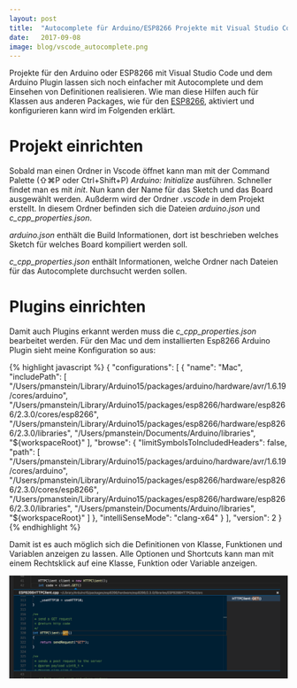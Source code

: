 ```yaml
---
layout: post
title:  "Autocomplete für Arduino/ESP8266 Projekte mit Visual Studio Code"
date:   2017-09-08
image: blog/vscode_autocomplete.png
---
```


Projekte für den Arduino oder ESP8266 mit Visual Studio Code und dem Arduino Plugin lassen sich noch einfacher mit Autocomplete und dem Einsehen von Definitionen realisieren.
Wie man diese Hilfen auch für Klassen aus anderen Packages, wie für den [ESP8266](/blog/vs-code-esp8266-hello-world/), aktiviert und konfigurieren kann wird im Folgenden erklärt.

# Projekt einrichten

Sobald man einen Ordner in Vscode öffnet kann man mit der Command Palette (⇧⌘P oder Ctrl+Shift+P)
*Arduino: Initialize* ausführen. Schneller findet man es mit *init*.
Nun kann der Name für das Sketch und das Board ausgewählt werden.
Außderm wird der Ordner *.vscode* in dem Projekt erstellt.
In diesem Ordner befinden sich die Dateien *arduino.json* und *c_cpp_properties.json*.

*arduino.json* enthält die Build Informationen, dort ist beschrieben welches Sketch für welches Board kompiliert werden soll.

*c_cpp_properties.json* enthält Informationen, welche Ordner nach Dateien für das Autocomplete durchsucht werden sollen.

# Plugins einrichten

Damit auch Plugins erkannt werden muss die *c_cpp_properties.json* bearbeitet werden.
Für den Mac und dem installierten Esp8266 Arduino Plugin sieht meine Konfiguration so aus:

{% highlight javascript %}
{
    "configurations": [
        {
            "name": "Mac",
            "includePath": [
                "/Users/pmanstein/Library/Arduino15/packages/arduino/hardware/avr/1.6.19/cores/arduino",
                "/Users/pmanstein/Library/Arduino15/packages/esp8266/hardware/esp8266/2.3.0/cores/esp8266",
                "/Users/pmanstein/Library/Arduino15/packages/esp8266/hardware/esp8266/2.3.0/libraries",
                "/Users/pmanstein/Documents/Arduino/libraries",
                "${workspaceRoot}"
            ],
            "browse": {
                "limitSymbolsToIncludedHeaders": false,
                "path": [
                    "/Users/pmanstein/Library/Arduino15/packages/arduino/hardware/avr/1.6.19/cores/arduino",
                    "/Users/pmanstein/Library/Arduino15/packages/esp8266/hardware/esp8266/2.3.0/cores/esp8266",
                    "/Users/pmanstein/Library/Arduino15/packages/esp8266/hardware/esp8266/2.3.0/libraries",
                    "/Users/pmanstein/Documents/Arduino/libraries",
                    "${workspaceRoot}"
                ]
            },
            "intelliSenseMode": "clang-x64"
        }
    ],
    "version": 2
}
{% endhighlight %}

Damit ist es auch möglich sich die Definitionen von Klasse, Funktionen und Variablen anzeigen zu lassen. Alle Optionen und Shortcuts kann man mit einem Rechtsklick auf eine Klasse, Funktion oder Variable anzeigen.

![Vscode peek definition](/assets/img/blog/vscode_peekdefinition.png)